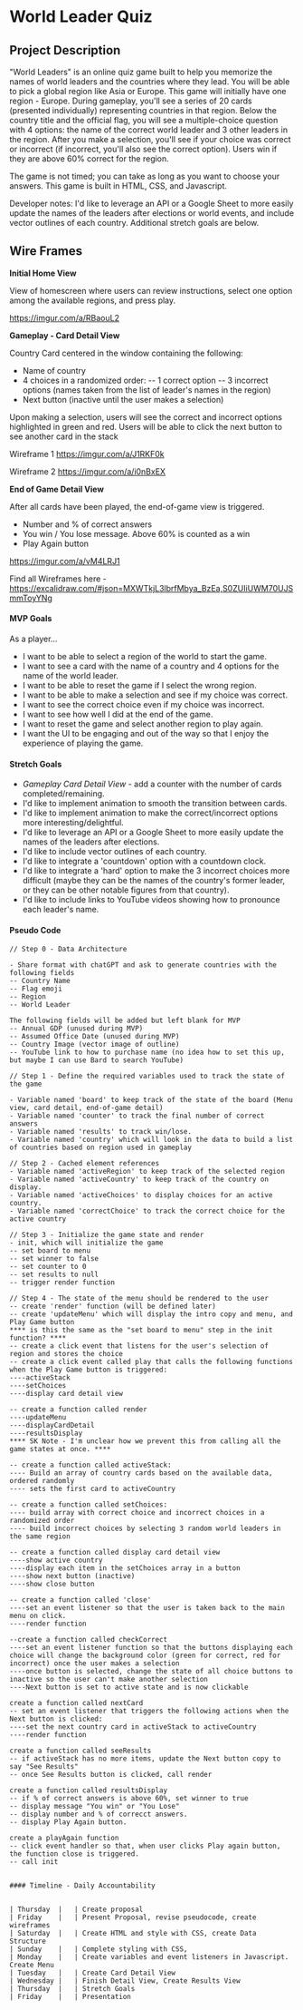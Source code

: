 # World Leader Quiz

## Project Description 

"World Leaders" is an online quiz game built to help you memorize the names of world leaders and the countries where they lead. You will be able to pick a global region like Asia or Europe.  This game will initially have one region - Europe. During gameplay, you'll see a series of 20 cards (presented individually) representing countries in that region. Below the country title and the official flag, you will see a multiple-choice question with 4 options: the name of the correct world leader and 3 other leaders in the region. After you make a selection, you'll see if your choice was correct or incorrect (if incorrect, you'll also see the correct option).  Users win if they are above 60% correct for the region.

The game is not timed; you can take as long as you want to choose your answers.  This game is built in HTML, CSS, and Javascript.

Developer notes:
I'd like to leverage an API or a Google Sheet to more easily update the names of the leaders after elections or world events, and include vector outlines of each country. Additional stretch goals are below.

## Wire Frames

**Initial Home View**

View of homescreen where users can review instructions, select one option among the available regions, and press play.

https://imgur.com/a/RBaouL2 

**Gameplay - Card Detail View**

Country Card centered in the window containing the following:

- Name of country
- 4 choices in a randomized order:
-- 1 correct option
-- 3 incorrect options (names taken from the list of leader's names in the region)
- Next button (inactive until the user makes a selection)

Upon making a selection, users will see the correct and incorrect options highlighted in green and red. Users will be able to click the next button to see another card in the stack

Wireframe 1
https://imgur.com/a/J1RKF0k

Wireframe 2
https://imgur.com/a/i0nBxEX

**End of Game Detail View**

After all cards have been played, the end-of-game view is triggered.  

- Number and % of correct answers 
- You win / You lose message.  Above 60% is counted as a win
- Play Again button
  
https://imgur.com/a/vM4LRJ1

Find all Wireframes here - https://excalidraw.com/#json=MXWTkjL3lbrfMbya_BzEa,S0ZUIiUWM70UJSmmToyYNg 

#### MVP Goals

As a player...
- I want to be able to select a region of the world to start the game.
- I want to see a card with the name of a country and 4 options for the name of the world leader.
- I want to be able to reset the game if I select the wrong region.
- I want to be able to make a selection and see if my choice was correct.
- I want to see the correct choice even if my choice was incorrect.
- I want to see how well I did at the end of the game.
- I want to reset the game and select another region to play again.
- I want the UI to be engaging and out of the way so that I enjoy the experience of playing the game.

#### Stretch Goals

- *Gameplay Card Detail View* - add a counter with the number of cards completed/remaining.
- I'd like to implement animation to smooth the transition between cards.  
- I'd like to implement animation to make the correct/incorrect options more interesting/delightful.
- I'd like to leverage an API or a Google Sheet to more easily update the names of the leaders after elections.
- I'd like to include vector outlines of each country.
- I'd like to integrate a 'countdown' option with a  countdown clock.
- I'd like to integrate a 'hard' option to make the 3 incorrect choices more difficult (maybe they can be the names of the country's former leader, or they can be other notable figures from that country).
- I'd like to include links to YouTube videos showing how to pronounce each leader's name.

#### Pseudo Code

```
// Step 0 - Data Architecture

- Share format with chatGPT and ask to generate countries with the following fields
-- Country Name
-- Flag emoji
-- Region
-- World Leader

The following fields will be added but left blank for MVP
-- Annual GDP (unused during MVP)
-- Assumed Office Date (unused during MVP)
-- Country Image (vector image of outline)
-- YouTube link to how to purchase name (no idea how to set this up, but maybe I can use Bard to search YouTube)

// Step 1 - Define the required variables used to track the state of the game

- Variable named 'board' to keep track of the state of the board (Menu view, card detail, end-of-game detail)
- Variable named 'counter' to track the final number of correct answers
- Variable named 'results' to track win/lose. 
- Variable named 'country' which will look in the data to build a list of countries based on region used in gameplay

// Step 2 - Cached element references
- Variable named 'activeRegion' to keep track of the selected region
- Variable named 'activeCountry' to keep track of the country on display.
- Variable named 'activeChoices' to display choices for an active country.
- Variable named 'correctChoice' to track the correct choice for the active country

// Step 3 - Initialize the game state and render
- init, which will initialize the game
-- set board to menu
-- set winner to false
-- set counter to 0
-- set results to null
-- trigger render function

// Step 4 - The state of the menu should be rendered to the user
-- create 'render' function (will be defined later)
-- create 'updateMenu' which will display the intro copy and menu, and Play Game button
**** is this the same as the "set board to menu" step in the init function? ****
-- create a click event that listens for the user's selection of region and stores the choice
-- create a click event called play that calls the following functions when the Play Game button is triggered:
----activeStack
----setChoices
----display card detail view

-- create a function called render
----updateMenu
----displayCardDetail
----resultsDisplay
**** SK Note - I'm unclear how we prevent this from calling all the game states at once. **** 

-- create a function called activeStack:
---- Build an array of country cards based on the available data, ordered randomly
---- sets the first card to activeCountry

-- create a function called setChoices:
---- build array with correct choice and incorrect choices in a randomized order 
---- build incorrect choices by selecting 3 random world leaders in the same region

-- create a function called display card detail view
----show active country
----display each item in the setChoices array in a button
----show next button (inactive)
----show close button

-- create a function called 'close'
----set an event listener so that the user is taken back to the main menu on click.
----render function

--create a function called checkCorrect
----set an event listener function so that the buttons displaying each choice will change the background color (green for correct, red for incorrect) once the user makes a selection
----once button is selected, change the state of all choice buttons to inactive so the user can't make another selection
----Next button is set to active state and is now clickable

create a function called nextCard
-- set an event listener that triggers the following actions when the Next button is clicked:
----set the next country card in activeStack to activeCountry
----render function

create a function called seeResults
-- if activeStack has no more items, update the Next button copy to say "See Results"
-- once See Results button is clicked, call render

create a function called resultsDisplay 
-- if % of correct answers is above 60%, set winner to true
-- display message "You win" or "You Lose"
-- display number and % of correcct answers.
-- display Play Again button.

create a playAgain function
-- click event handler so that, when user clicks Play again button, the function close is triggered.
-- call init


#### Timeline - Daily Accountability


| Thursday  |   | Create proposal                                                    
| Friday    |   | Present Proposal, revise pseudocode, create wireframes             
| Saturday  |   | Create HTML and style with CSS, create Data Structure              
| Sunday    |   | Complete styling with CSS,                                         
| Monday    |   | Create variables and event listeners in Javascript. Create Menu 
| Tuesday   |   | Create Card Detail View                                            
| Wednesday |   | Finish Detail View, Create Results View                            
| Thursday  |   | Stretch Goals                                                      
| Friday    |   | Presentation       
